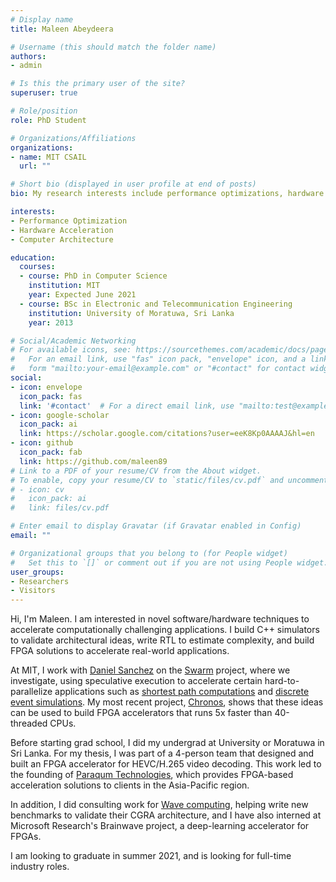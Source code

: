 ```yaml
---
# Display name
title: Maleen Abeydeera

# Username (this should match the folder name)
authors:
- admin

# Is this the primary user of the site?
superuser: true

# Role/position
role: PhD Student

# Organizations/Affiliations
organizations:
- name: MIT CSAIL
  url: ""

# Short bio (displayed in user profile at end of posts)
bio: My research interests include performance optimizations, hardware accelerelation, and computer architecture.

interests:
- Performance Optimization
- Hardware Acceleration
- Computer Architecture

education:
  courses:
  - course: PhD in Computer Science
    institution: MIT
    year: Expected June 2021
  - course: BSc in Electronic and Telecommunication Engineering
    institution: University of Moratuwa, Sri Lanka
    year: 2013

# Social/Academic Networking
# For available icons, see: https://sourcethemes.com/academic/docs/page-builder/#icons
#   For an email link, use "fas" icon pack, "envelope" icon, and a link in the
#   form "mailto:your-email@example.com" or "#contact" for contact widget.
social:
- icon: envelope
  icon_pack: fas
  link: '#contact'  # For a direct email link, use "mailto:test@example.org".
- icon: google-scholar
  icon_pack: ai
  link: https://scholar.google.com/citations?user=eeK8Kp0AAAAJ&hl=en
- icon: github
  icon_pack: fab
  link: https://github.com/maleen89
# Link to a PDF of your resume/CV from the About widget.
# To enable, copy your resume/CV to `static/files/cv.pdf` and uncomment the lines below.
# - icon: cv
#   icon_pack: ai
#   link: files/cv.pdf

# Enter email to display Gravatar (if Gravatar enabled in Config)
email: ""

# Organizational groups that you belong to (for People widget)
#   Set this to `[]` or comment out if you are not using People widget.
user_groups:
- Researchers
- Visitors
---
```


Hi, I'm Maleen. I am interested in novel software/hardware techniques to accelerate computationally challenging applications. I build C++ simulators to validate architectural ideas, write RTL to estimate complexity, and build FPGA solutions to accelerate real-world applications.

At MIT, I work with [Daniel Sanchez](http://people.csail.mit.edu/sanchez/) on the [Swarm](http://swarm.csail.mit.edu/) project, where we investigate, using speculative execution to accelerate certain hard-to-parallelize applications such as [shortest path computations](https://en.wikipedia.org/wiki/Dijkstra%27s_algorithm) and [discrete event simulations](https://en.wikipedia.org/wiki/Discrete-event_simulation). My most recent project, [Chronos](https://github.com/SwarmArch/chronos), shows that these ideas can be used to build FPGA accelerators that runs 5x faster than 40-threaded CPUs.

Before starting grad school, I did my undergrad at University or Moratuwa in Sri Lanka. For my thesis, I was part of a 4-person team that designed and built an FPGA accelerator for HEVC/H.265 video decoding. This work led to the founding of [Paraqum Technologies](https://paraqum.com/), which provides FPGA-based acceleration solutions to clients in the Asia-Pacific region.

In addition, I did consulting work for [Wave computing](https://wavecomp.ai/), helping write new benchmarks to validate their CGRA architecture, and I have also interned at Microsoft Research's Brainwave project, a deep-learning accelerator for FPGAs.

I am looking to graduate in summer 2021, and is looking for full-time industry roles.




